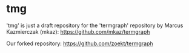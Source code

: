 # tmg

'tmg' is just a draft repository for the 'termgraph' repository by Marcus Kazmierczak (mkaz): https://github.com/mkaz/termgraph

Our forked repository: https://github.com/zoekt/termgraph

